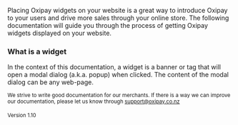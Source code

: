 Placing Oxipay widgets on your website is a great way to introduce Oxipay to your users and drive more sales through your online store. The following documentation will guide you through the process of getting Oxipay widgets displayed on your website.

<div class="panel panel-primary">
  <div class="panel-heading">
    <h3 class="panel-title">What is a widget</h3>
  </div>
  <div class="panel-body">
    In the context of this documentation, a widget is a banner or tag that will open a modal dialog (a.k.a. popup) when clicked. The content of the modal dialog can be any web-page.
  </div>
</div>

<small>We strive to write good documentation for our merchants. If there is a way we can improve our documentation, please let us know through <a href="mailto:support@oxipay.co.nz?Subject=Oxipay Documentation">support@oxipay.co.nz</a></small>
<br>
<br>
<small>Version 1.10</small>
